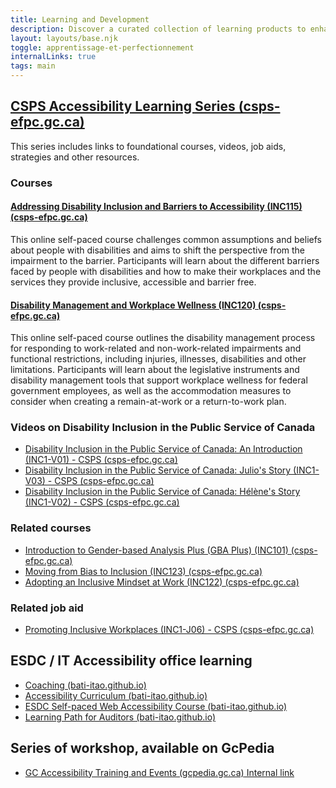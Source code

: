 ```yaml
---
title: Learning and Development
description: Discover a curated collection of learning products to enhance your understanding of accessibility. Whether you're a developer, designer, or enthusiast, explore our links to courses, tutorials, and tools. Join us in creating a more inclusive digital world.
layout: layouts/base.njk
toggle: apprentissage-et-perfectionnement
internalLinks: true
tags: main
---
```


## [CSPS Accessibility Learning Series (csps-efpc.gc.ca)](https://www.csps-efpc.gc.ca/accessibility-learning-eng.aspx)

This series includes links to foundational courses, videos, job aids, strategies and other resources.

### Courses

#### [Addressing Disability Inclusion and Barriers to Accessibility (INC115) (csps-efpc.gc.ca)](https://catalogue.csps-efpc.gc.ca/product?catalog=INC115&cm_locale=en)

This online self-paced course challenges common assumptions and beliefs about people with disabilities and aims to shift the perspective from the impairment to the barrier. Participants will learn about the different barriers faced by people with disabilities and how to make their workplaces and the services they provide inclusive, accessible and barrier free.

#### [Disability Management and Workplace Wellness (INC120) (csps-efpc.gc.ca)](https://catalogue.csps-efpc.gc.ca/product?catalog=INC120&cm_locale=en)

This online self-paced course outlines the disability management process for responding to work-related and non-work-related impairments and functional restrictions, including injuries, illnesses, disabilities and other limitations. Participants will learn about the legislative instruments and disability management tools that support workplace wellness for federal government employees, as well as the accommodation measures to consider when creating a remain-at-work or a return-to-work plan.

### Videos on Disability Inclusion in the Public Service of Canada

- [Disability Inclusion in the Public Service of Canada: An Introduction (INC1-V01) - CSPS (csps-efpc.gc.ca)](https://www.csps-efpc.gc.ca/video/disability-inclusion-psc-intro-eng.aspx)
- [Disability Inclusion in the Public Service of Canada: Julio's Story (INC1-V03) - CSPS (csps-efpc.gc.ca)](https://www.csps-efpc.gc.ca/video/disability-inclusion-psc-julio-eng.aspx)
- [Disability Inclusion in the Public Service of Canada: Hélène's Story (INC1-V02) - CSPS (csps-efpc.gc.ca)](https://www.csps-efpc.gc.ca/video/disability-inclusion-psc-helene-eng.aspx)

### Related courses

- [Introduction to Gender-based Analysis Plus (GBA Plus) (INC101) (csps-efpc.gc.ca)](https://catalogue.csps-efpc.gc.ca/product?catalog=INC101&cm_locale=en)
- [Moving from Bias to Inclusion (INC123) (csps-efpc.gc.ca)](https://catalogue.csps-efpc.gc.ca/product?catalog=INC123&cm_locale=en)
- [Adopting an Inclusive Mindset at Work (INC122) (csps-efpc.gc.ca)](https://catalogue.csps-efpc.gc.ca/product?catalog=INC122&cm_locale=en)

### Related job aid

- [Promoting Inclusive Workplaces (INC1-J06) - CSPS (csps-efpc.gc.ca)](https://www.csps-efpc.gc.ca/tools/jobaids/promoting-inclusive-workplaces-eng.aspx)

## ESDC / IT Accessibility office learning

- [Coaching (bati-itao.github.io)](https://bati-itao.github.io/learning/coaching/index.html)
- [Accessibility Curriculum (bati-itao.github.io)](https://bati-itao.github.io/learning/curriculum/index.html)
- [ESDC Self-paced Web Accessibility Course (bati-itao.github.io)](https://bati-itao.github.io/learning/esdc-self-paced-web-accessibility-course/index.html)
- [Learning Path for Auditors (bati-itao.github.io)](https://bati-itao.github.io/learning/learning-path-for-auditors/index.html)

## Series of workshop, available on GcPedia

- [GC Accessibility Training and Events (gcpedia.gc.ca)<span class="fas fa-external-link-square-alt mrgn-lft-sm"></span><span class="wb-inv"> Internal link</span>](https://www.gcpedia.gc.ca/wiki/GC_Accessibility_Training_and_Events_/_Formation_et_événements_du_GC_sur_l'accessibilité?setlang=en&uselang=en)

